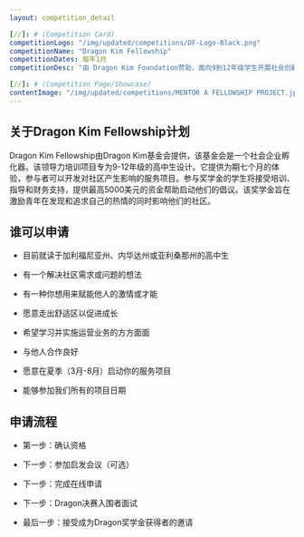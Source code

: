 ```yaml
---
layout: competition_detail

[//]: # (Competition Card)
competitionLogo: "/img/updated/competitions/DF-Logo-Black.png"
competitionName: "Dragon Kim Fellowship"
competitionDates: 每年1月
competitionDesc: "由 Dragon Kim Foundation赞助，面向9到12年级学生开展社会创新项目的培育计划。"

[//]: # (Competition Page/Showcase)
contentImage: "/img/updated/competitions/MENTOR A FELLOWSHIP PROJECT.jpg"
---
```


## 关于Dragon Kim Fellowship计划
Dragon Kim Fellowship由Dragon Kim基金会提供，该基金会是一个社会企业孵化器。该领导力培训项目专为9-12年级的高中生设计。它提供为期七个月的体验，参与者可以开发对社区产生影响的服务项目。参与奖学金的学生将接受培训、指导和财务支持，提供最高5000美元的资金帮助启动他们的倡议。该奖学金旨在激励青年在发现和追求自己的热情的同时影响他们的社区。

## 谁可以申请

+ 目前就读于加利福尼亚州、内华达州或亚利桑那州的高中生

+ 有一个解决社区需求或问题的想法

+ 有一种你想用来赋能他人的激情或才能

+ 愿意走出舒适区以促进成长

+ 希望学习并实施运营业务的方方面面

+ 与他人合作良好

+ 愿意在夏季（3月-8月）启动你的服务项目

+ 能够参加我们所有的项目日期

## 申请流程

+ 第一步：确认资格

+ 下一步：参加启发会议（可选）

+ 下一步：完成在线申请

+ 下一步：Dragon决赛入围者面试

+ 最后一步：接受成为Dragon奖学金获得者的邀请


